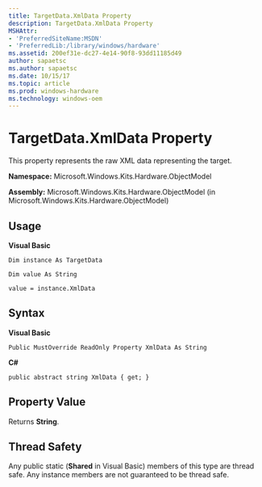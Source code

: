 ```yaml
---
title: TargetData.XmlData Property
description: TargetData.XmlData Property
MSHAttr:
- 'PreferredSiteName:MSDN'
- 'PreferredLib:/library/windows/hardware'
ms.assetid: 200ef31e-dc27-4e14-90f8-93dd11185d49
author: sapaetsc
ms.author: sapaetsc
ms.date: 10/15/17
ms.topic: article
ms.prod: windows-hardware
ms.technology: windows-oem
---
```


# TargetData.XmlData Property


This property represents the raw XML data representing the target.

**Namespace:** Microsoft.Windows.Kits.Hardware.ObjectModel

**Assembly:** Microsoft.Windows.Kits.Hardware.ObjectModel (in Microsoft.Windows.Kits.Hardware.ObjectModel)

## <span id="Usage"></span><span id="usage"></span><span id="USAGE"></span>Usage


**Visual Basic**

`Dim instance As TargetData`

`Dim value As String`

`value = instance.XmlData`

## <span id="Syntax"></span><span id="syntax"></span><span id="SYNTAX"></span>Syntax


**Visual Basic**

`Public MustOverride ReadOnly Property XmlData As String`

**C#**

`public abstract string XmlData { get; }`

## <span id="Property_Value"></span><span id="property_value"></span><span id="PROPERTY_VALUE"></span>Property Value


Returns **String**.

## <span id="Thread_Safety"></span><span id="thread_safety"></span><span id="THREAD_SAFETY"></span>Thread Safety


Any public static (**Shared** in Visual Basic) members of this type are thread safe. Any instance members are not guaranteed to be thread safe.

 

 






